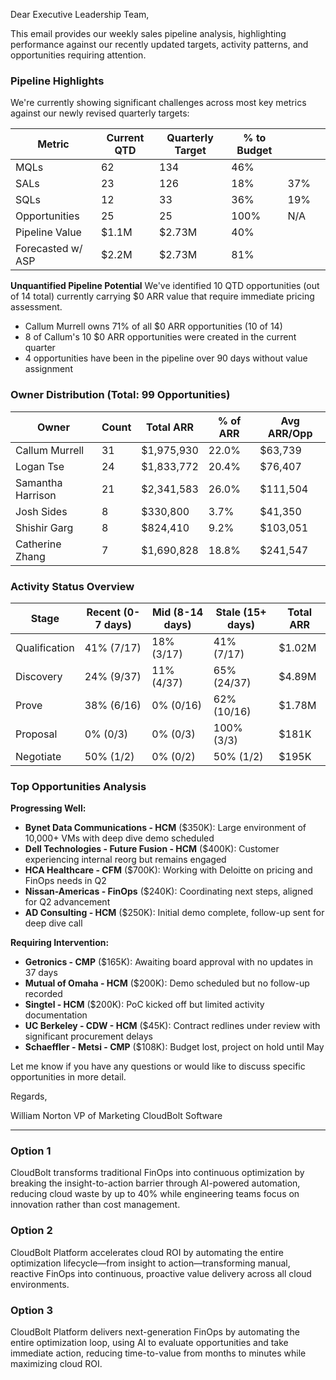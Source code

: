 Dear Executive Leadership Team,

This email provides our weekly sales pipeline analysis, highlighting performance against our recently updated targets, activity patterns, and opportunities requiring attention.

### Pipeline Highlights

We're currently showing significant challenges across most key metrics against our newly revised quarterly targets:

| Metric            | Current QTD | Quarterly Target | % to Budget |     |     |
| ----------------- | ----------- | ---------------- | ----------- | --- | --- |
| MQLs              | 62          | 134              | 46%         |     |     |
| SALs              | 23          | 126              | 18%         | 37% |     |
| SQLs              | 12          | 33               | 36%         | 19% |     |
| Opportunities     | 25          | 25               | 100%        | N/A |     |
| Pipeline Value    | $1.1M       | $2.73M           | 40%         |     |     |
| Forecasted w/ ASP | $2.2M       | $2.73M           | 81%         |     |     |

**Unquantified Pipeline Potential**
We've identified 10 QTD opportunities (out of 14 total) currently carrying $0 ARR value that require immediate pricing assessment.
- Callum Murrell owns 71% of all $0 ARR opportunities (10 of 14)
- 8 of Callum's 10 $0 ARR opportunities were created in the current quarter
- 4 opportunities have been in the pipeline over 90 days without value assignment

### Owner Distribution (Total: 99 Opportunities)

| Owner             | Count | Total ARR  | % of ARR | Avg ARR/Opp |
| ----------------- | ----- | ---------- | -------- | ----------- |
| Callum Murrell    | 31    | $1,975,930 | 22.0%    | $63,739     |
| Logan Tse         | 24    | $1,833,772 | 20.4%    | $76,407     |
| Samantha Harrison | 21    | $2,341,583 | 26.0%    | $111,504    |
| Josh Sides        | 8     | $330,800   | 3.7%     | $41,350     |
| Shishir Garg      | 8     | $824,410   | 9.2%     | $103,051    |
| Catherine Zhang   | 7     | $1,690,828 | 18.8%    | $241,547    |

### Activity Status Overview

| Stage         | Recent (0-7 days) | Mid (8-14 days) | Stale (15+ days) | Total ARR |
| ------------- | ----------------- | --------------- | ---------------- | --------- |
| Qualification | 41% (7/17)        | 18% (3/17)      | 41% (7/17)       | $1.02M    |
| Discovery     | 24% (9/37)        | 11% (4/37)      | 65% (24/37)      | $4.89M    |
| Prove         | 38% (6/16)        | 0% (0/16)       | 62% (10/16)      | $1.78M    |
| Proposal      | 0% (0/3)          | 0% (0/3)        | 100% (3/3)       | $181K     |
| Negotiate     | 50% (1/2)         | 0% (0/2)        | 50% (1/2)        | $195K     |

### Top Opportunities Analysis

**Progressing Well:**
- **Bynet Data Communications - HCM** ($350K): Large environment of 10,000+ VMs with deep dive demo scheduled
- **Dell Technologies - Future Fusion - HCM** ($400K): Customer experiencing internal reorg but remains engaged
- **HCA Healthcare - CFM** ($700K): Working with Deloitte on pricing and FinOps needs in Q2
- **Nissan-Americas - FinOps** ($240K): Coordinating next steps, aligned for Q2 advancement
- **AD Consulting - HCM** ($250K): Initial demo complete, follow-up sent for deep dive call

**Requiring Intervention:**
- **Getronics - CMP** ($165K): Awaiting board approval with no updates in 37 days
- **Mutual of Omaha - HCM** ($200K): Demo scheduled but no follow-up recorded
- **Singtel - HCM** ($200K): PoC kicked off but limited activity documentation
- **UC Berkeley - CDW - HCM** ($45K): Contract redlines under review with significant procurement delays
- **Schaeffler - Metsi - CMP** ($108K): Budget lost, project on hold until May

Let me know if you have any questions or would like to discuss specific opportunities in more detail.

Regards,

William Norton VP of Marketing CloudBolt Software


--- 
### Option 1
CloudBolt transforms traditional FinOps into continuous optimization by breaking the insight-to-action barrier through AI-powered automation, reducing cloud waste by up to 40% while engineering teams focus on innovation rather than cost management.
### Option 2
CloudBolt Platform accelerates cloud ROI by automating the entire optimization lifecycle—from insight to action—transforming manual, reactive FinOps into continuous, proactive value delivery across all cloud environments.
### Option 3
CloudBolt Platform delivers next-generation FinOps by automating the entire optimization loop, using AI to evaluate opportunities and take immediate action, reducing time-to-value from months to minutes while maximizing cloud ROI.